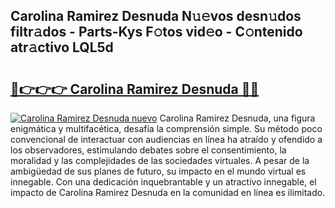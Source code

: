 ## Carolina Ramirez Desnuda N𝚞𝚎vos desn𝚞dos filtr𝚊dos - Parts-Kys F𝚘tos vid𝚎o - C𝚘ntenido atr𝚊ctivo LQL5d

# <h2><a href="http://mb7a4z.tromn.icu/?c=Carolina+Ramirez+Desnuda">🔗👉👉👉 Carolina Ramirez Desnuda 🔗🔗</a></h2>

[![Carolina Ramirez Desnuda nuevo](https://i.imgur.com/pEAQMta.gif)](http://mb7a4z.tromn.icu/?c=Carolina+Ramirez+Desnuda)
Carolina Ramirez Desnuda, una figura enigmática y multifacética, desafía la comprensión simple. Su método poco convencional de interactuar con audiencias en línea ha atraído y ofendido a los observadores, estimulando debates sobre el consentimiento, la moralidad y las complejidades de las sociedades virtuales. A pesar de la ambigüedad de sus planes de futuro, su impacto en el mundo virtual es innegable. Con una dedicación inquebrantable y un atractivo innegable, el impacto de Carolina Ramirez Desnuda en la comunidad en línea es ilimitado.
